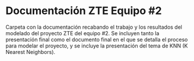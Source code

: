 # Documentación ZTE Equipo #2

Carpeta con la documentación recabando el trabajo y los resultados del modelado del proyecto ZTE del equipo #2.
Se incluyen tanto la presentación final como el documento final en el que se detalla el proceso para modelar el proyecto, y se incluye la presentación del tema de KNN (K Nearest Neighbors).
